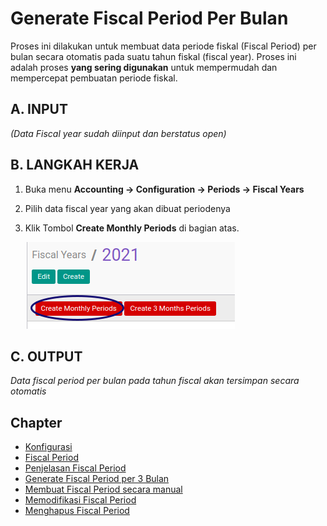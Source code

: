 # Generate Fiscal Period Per Bulan

Proses ini dilakukan untuk membuat data periode fiskal (Fiscal Period) per bulan secara otomatis pada suatu tahun fiskal (fiscal year).
Proses ini adalah proses **yang sering digunakan** untuk mempermudah dan mempercepat pembuatan periode fiskal.

## A. INPUT

*(Data Fiscal year sudah diinput dan berstatus open)*

## B. LANGKAH KERJA

1. Buka menu **Accounting -> Configuration -> Periods -> Fiscal Years**
2. Pilih data fiscal year yang akan dibuat periodenya
3. Klik Tombol **Create Monthly Periods** di bagian atas.

    ![](../../img/fiscal-period/tombol-monthly.png)

## C. OUTPUT

*Data fiscal period per bulan pada tahun fiscal akan tersimpan secara otomatis*

## Chapter
- [Konfigurasi](../../konfigurasi.md)
- [Fiscal Period](../fiscal-period.md)
- [Penjelasan Fiscal Period](penjelasan.md)
- [Generate Fiscal Period per 3 Bulan](generate-3monthly.md)
- [Membuat Fiscal Period secara manual](membuat.md)
- [Memodifikasi Fiscal Period](memodifikasi.md)
- [Menghapus Fiscal Period](menghapus.md)
